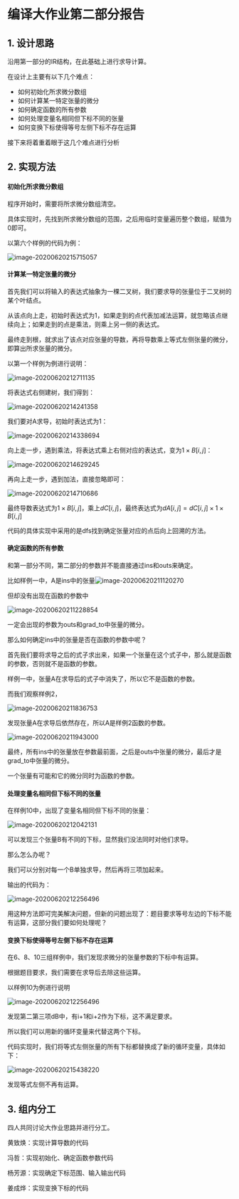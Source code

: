 # 编译大作业第二部分报告

## 1. 设计思路

沿用第一部分的IR结构，在此基础上进行求导计算。

在设计上主要有以下几个难点：

- 如何初始化所求微分数组
- 如何计算某一特定张量的微分
- 如何确定函数的所有参数
- 如何处理变量名相同但下标不同的张量
- 如何变换下标使得等号左侧下标不存在运算

接下来将着重着眼于这几个难点进行分析

## 2. 实现方法

#### 初始化所求微分数组

程序开始时，需要将所求微分数组清空。

具体实现时，先找到所求微分数组的范围，之后用临时变量遍历整个数组，赋值为0即可。

以第六个样例的代码为例：

![image-20200620215715057](../../tree/master/image/image-20200620215715057.png)

#### 计算某一特定张量的微分

首先我们可以将输入的表达式抽象为一棵二叉树，我们要求导的张量位于二叉树的某个叶结点。

从该点向上走，初始时表达式为$1$，如果走到的点代表加减法运算，就忽略该点继续向上；如果走到的点是乘法，则乘上另一侧的表达式。

最终走到根，就求出了该点对应张量的导数，再将导数乘上等式左侧张量的微分，即算出所求张量的微分。

以第一个样例为例进行说明：

![image-20200620212711135](../../tree/master/image/image-20200620212711135.png)

将表达式右侧建树，我们得到：

![image-20200620214241358](../../tree/master/image/image-20200620214241358.png)

我们要对A求导，初始时表达式为1：

![image-20200620214338694](../../tree/master/image/image-20200620214338694.png)

向上走一步，遇到乘法，将表达式乘上右侧对应的表达式，变为$1\times B[i, j]$：

![image-20200620214629245](../../tree/master/image/image-20200620214629245.png)

再向上走一步，遇到加法，直接忽略即可：

![image-20200620214710686](../../tree/master/image/image-20200620214710686.png)

最终导数表达式为$1\times B[i,j]$，乘上$dC[i,j]$，最终表达式为$dA[i,j]=dC[i,j]\times 1\times B[i,j]$

代码的具体实现中采用的是dfs找到确定张量对应的点后向上回溯的方法。

#### 确定函数的所有参数

和第一部分不同，第二部分的参数并不能直接通过ins和outs来确定。

比如样例一中，A是ins中的张量![image-20200620211120270](../../tree/master/image/image-20200620211120270.png)

但却没有出现在函数的参数中

![image-20200620211228854](../../tree/master/image/image-20200620211228854.png)

一定会出现的参数为outs和grad_to中张量的微分。

那么如何确定ins中的张量是否在函数的参数中呢？

首先我们要将求导之后的式子求出来，如果一个张量在这个式子中，那么就是函数的参数，否则就不是函数的参数。

样例一中，张量A在求导后的式子中消失了，所以它不是函数的参数。

而我们观察样例2，

![image-20200620211836753](../../tree/master/image/image-20200620211836753.png)

发现张量A在求导后依然存在，所以A是样例2函数的参数。

![image-20200620211943000](../../tree/master/image/image-20200620211943000.png)

最终，所有ins中的张量放在参数最前面，之后是outs中张量的微分，最后才是grad_to中张量的微分。

一个张量有可能和它的微分同时为函数的参数。

#### 处理变量名相同但下标不同的张量

在样例10中，出现了变量名相同但下标不同的张量：

![image-20200620212042131](../../tree/master/image/image-20200620212042131.png)

可以发现三个张量B有不同的下标，显然我们没法同时对他们求导。

那么怎么办呢？

我们可以分别对每一个B单独求导，然后再将三项加起来。

输出的代码为：

![image-20200620212256496](../../tree/master/image/image-20200620212256496.png)

用这种方法即可完美解决问题，但新的问题出现了：题目要求等号左边的下标不能有运算，这部分我们要如何处理呢？

#### 变换下标使得等号左侧下标不存在运算

在6、8、10三组样例中，我们发现求微分的张量参数的下标中有运算。

根据题目要求，我们需要在求导后去除这些运算。

以样例10为例进行说明

![image-20200620212256496](../../tree/master/image/image-20200620212256496.png)

发现第二第三项dB中，有i+1和i+2作为下标，这不满足要求。

所以我们可以用新的循环变量来代替这两个下标。

代码实现时，我们将等式左侧张量的所有下标都替换成了新的循环变量，具体如下：

![image-20200620215438220](../../tree/master/image/image-20200620215438220.png)

发现等式左侧不再有运算。

## 3. 组内分工

四人共同讨论大作业思路并进行分工。

黄致焕：实现计算导数的代码

冯哲：实现初始化、确定函数参数代码

杨芳源：实现确定下标范围、输入输出代码

姜成烨：实现变换下标的代码
